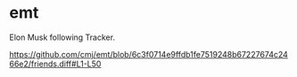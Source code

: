 # emt
Elon Musk following Tracker.

https://github.com/cmj/emt/blob/6c3f0714e9ffdb1fe7519248b67227674c2466e2/friends.diff#L1-L50
